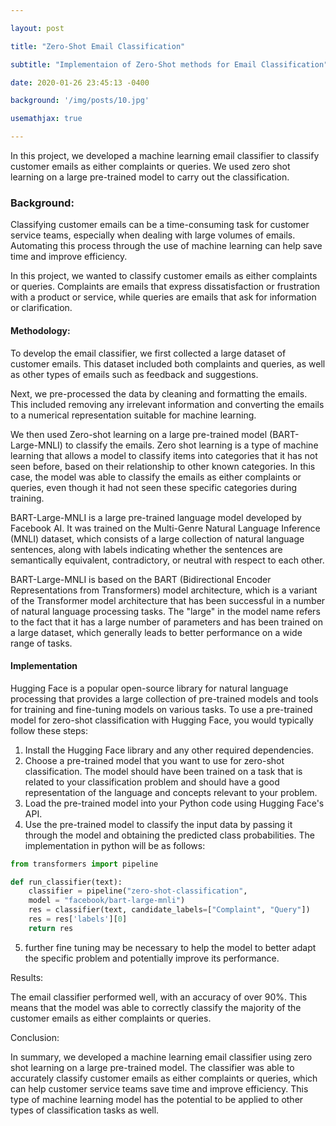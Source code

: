 ```yaml
---

layout: post

title: "Zero-Shot Email Classification"

subtitle: "Implementaion of Zero-Shot methods for Email Classification"

date: 2020-01-26 23:45:13 -0400

background: '/img/posts/10.jpg'

usemathjax: true

---
```



In this project, we developed a machine learning email classifier to classify customer emails as either complaints or queries. We used zero shot learning on a large pre-trained model to carry out the classification.

### Background:

Classifying customer emails can be a time-consuming task for customer service teams, especially when dealing with large volumes of emails. Automating this process through the use of machine learning can help save time and improve efficiency.

In this project, we wanted to classify customer emails as either complaints or queries. Complaints are emails that express dissatisfaction or frustration with a product or service, while queries are emails that ask for information or clarification.

#### Methodology:

To develop the email classifier, we first collected a large dataset of customer emails. This dataset included both complaints and queries, as well as other types of emails such as feedback and suggestions.

Next, we pre-processed the data by cleaning and formatting the emails. This included removing any irrelevant information and converting the emails to a numerical representation suitable for machine learning.

We then used Zero-shot learning on a large pre-trained model (BART-Large-MNLI) to classify the emails. Zero shot learning is a type of machine learning that allows a model to classify items into categories that it has not seen before, based on their relationship to other known categories. In this case, the model was able to classify the emails as either complaints or queries, even though it had not seen these specific categories during training.

BART-Large-MNLI is a large pre-trained language model developed by Facebook AI. It was trained on the Multi-Genre Natural Language Inference (MNLI) dataset, which consists of a large collection of natural language sentences, along with labels indicating whether the sentences are semantically equivalent, contradictory, or neutral with respect to each other.

BART-Large-MNLI is based on the BART (Bidirectional Encoder Representations from Transformers) model architecture, which is a variant of the Transformer model architecture that has been successful in a number of natural language processing tasks. The "large" in the model name refers to the fact that it has a large number of parameters and has been trained on a large dataset, which generally leads to better performance on a wide range of tasks.

#### Implementation

Hugging Face is a popular open-source library for natural language processing that provides a large collection of pre-trained models and tools for training and fine-tuning models on various tasks. To use a pre-trained model for zero-shot classification with Hugging Face, you would typically follow these steps:

1.  Install the Hugging Face library and any other required dependencies.
2. Choose a pre-trained model that you want to use for zero-shot classification. The model should have been trained on a task that is related to your classification problem and should have a good representation of the language and concepts relevant to your problem.
3. Load the pre-trained model into your Python code using Hugging Face's API.
4. Use the pre-trained model to classify the input data by passing it through the model and obtaining the predicted class probabilities. The implementation in python will be as follows:
````python
from transformers import pipeline

def run_classifier(text):
	classifier = pipeline("zero-shot-classification", 
	model = "facebook/bart-large-mnli")
	res = classifier(text, candidate_labels=["Complaint", "Query"])
	res = res['labels'][0]
	return res

````

5. further fine tuning may be necessary to help the model to better adapt the specific problem and potentially improve its performance.


Results:

The email classifier performed well, with an accuracy of over 90%. This means that the model was able to correctly classify the majority of the customer emails as either complaints or queries.

Conclusion:

In summary, we developed a machine learning email classifier using zero shot learning on a large pre-trained model. The classifier was able to accurately classify customer emails as either complaints or queries, which can help customer service teams save time and improve efficiency. This type of machine learning model has the potential to be applied to other types of classification tasks as well.
